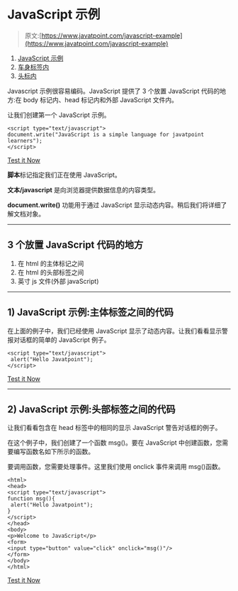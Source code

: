 # JavaScript 示例

> 原文:[https://www.javatpoint.com/javascript-example](https://www.javatpoint.com/javascript-example)

1.  [JavaScript 示例](#)
2.  [车身标签内](#)
3.  [头标内](#)

Javascript 示例很容易编码。JavaScript 提供了 3 个放置 JavaScript 代码的地方:在 body 标记内、head 标记内和外部 JavaScript 文件内。

让我们创建第一个 JavaScript 示例。

```
<script type="text/javascript">
document.write("JavaScript is a simple language for javatpoint learners");
</script>

```

[Test it Now](https://www.javatpoint.com/oprweb/test.jsp?filename=example1js)

**脚本**标记指定我们正在使用 JavaScript。

**文本/javascript** 是向浏览器提供数据信息的内容类型。

**document.write()** 功能用于通过 JavaScript 显示动态内容。稍后我们将详细了解文档对象。

* * *

## 3 个放置 JavaScript 代码的地方

1.  在 html 的主体标记之间
2.  在 html 的头部标签之间
3.  英寸 js 文件(外部 javaScript)

* * *

## 1) JavaScript 示例:主体标签之间的代码

在上面的例子中，我们已经使用 JavaScript 显示了动态内容。让我们看看显示警报对话框的简单的 JavaScript 例子。

```
<script type="text/javascript">
 alert("Hello Javatpoint");
</script>

```

[Test it Now](https://www.javatpoint.com/oprweb/test.jsp?filename=example2js)

* * *

## 2) JavaScript 示例:头部标签之间的代码

让我们看看包含在 head 标签中的相同的显示 JavaScript 警告对话框的例子。

在这个例子中，我们创建了一个函数 msg()。要在 JavaScript 中创建函数，您需要编写函数名如下所示的函数。

要调用函数，您需要处理事件。这里我们使用 onclick 事件来调用 msg()函数。

```
<html>
<head>
<script type="text/javascript">
function msg(){
 alert("Hello Javatpoint");
}
</script>
</head>
<body>
<p>Welcome to JavaScript</p>
<form>
<input type="button" value="click" onclick="msg()"/>
</form>
</body>
</html>

```

[Test it Now](https://www.javatpoint.com/oprweb/test.jsp?filename=example3js)